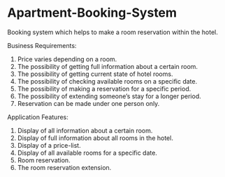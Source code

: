 # Apartment-Booking-System
Booking system which helps to make a room reservation within the hotel.

Business Requirements:
1. Price varies depending on a room.
2. The possibility of getting full information about a certain room.
3. The possibility of getting current state of hotel rooms.
4. The possibility of checking available rooms on a specific date. 
5. The possibility of making a reservation for a specific period.
6. The possibility of extending someone’s stay for a longer period. 
7. Reservation can be made under one person only. 

Application Features:
1. Display of all information about a certain room.
2. Display of full information about all rooms in the hotel.
3. Display of a price-list.
4. Display of all available rooms for a specific date.
5. Room reservation.
6. The room reservation extension.
